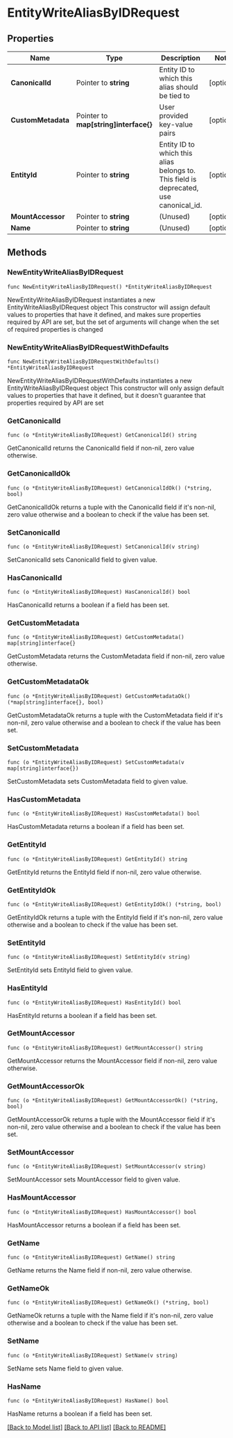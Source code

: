 # EntityWriteAliasByIDRequest


## Properties

Name | Type | Description | Notes
------------ | ------------- | ------------- | -------------
**CanonicalId** | Pointer to **string** | Entity ID to which this alias should be tied to | [optional] 
**CustomMetadata** | Pointer to **map[string]interface{}** | User provided key-value pairs | [optional] 
**EntityId** | Pointer to **string** | Entity ID to which this alias belongs to. This field is deprecated, use canonical_id. | [optional] 
**MountAccessor** | Pointer to **string** | (Unused) | [optional] 
**Name** | Pointer to **string** | (Unused) | [optional] 



## Methods


### NewEntityWriteAliasByIDRequest

`func NewEntityWriteAliasByIDRequest() *EntityWriteAliasByIDRequest`

NewEntityWriteAliasByIDRequest instantiates a new EntityWriteAliasByIDRequest object
This constructor will assign default values to properties that have it defined,
and makes sure properties required by API are set, but the set of arguments
will change when the set of required properties is changed

### NewEntityWriteAliasByIDRequestWithDefaults

`func NewEntityWriteAliasByIDRequestWithDefaults() *EntityWriteAliasByIDRequest`

NewEntityWriteAliasByIDRequestWithDefaults instantiates a new EntityWriteAliasByIDRequest object
This constructor will only assign default values to properties that have it defined,
but it doesn't guarantee that properties required by API are set


### GetCanonicalId

`func (o *EntityWriteAliasByIDRequest) GetCanonicalId() string`

GetCanonicalId returns the CanonicalId field if non-nil, zero value otherwise.

### GetCanonicalIdOk

`func (o *EntityWriteAliasByIDRequest) GetCanonicalIdOk() (*string, bool)`

GetCanonicalIdOk returns a tuple with the CanonicalId field if it's non-nil, zero value otherwise
and a boolean to check if the value has been set.

### SetCanonicalId

`func (o *EntityWriteAliasByIDRequest) SetCanonicalId(v string)`

SetCanonicalId sets CanonicalId field to given value.


### HasCanonicalId

`func (o *EntityWriteAliasByIDRequest) HasCanonicalId() bool`

HasCanonicalId returns a boolean if a field has been set.




### GetCustomMetadata

`func (o *EntityWriteAliasByIDRequest) GetCustomMetadata() map[string]interface{}`

GetCustomMetadata returns the CustomMetadata field if non-nil, zero value otherwise.

### GetCustomMetadataOk

`func (o *EntityWriteAliasByIDRequest) GetCustomMetadataOk() (*map[string]interface{}, bool)`

GetCustomMetadataOk returns a tuple with the CustomMetadata field if it's non-nil, zero value otherwise
and a boolean to check if the value has been set.

### SetCustomMetadata

`func (o *EntityWriteAliasByIDRequest) SetCustomMetadata(v map[string]interface{})`

SetCustomMetadata sets CustomMetadata field to given value.


### HasCustomMetadata

`func (o *EntityWriteAliasByIDRequest) HasCustomMetadata() bool`

HasCustomMetadata returns a boolean if a field has been set.




### GetEntityId

`func (o *EntityWriteAliasByIDRequest) GetEntityId() string`

GetEntityId returns the EntityId field if non-nil, zero value otherwise.

### GetEntityIdOk

`func (o *EntityWriteAliasByIDRequest) GetEntityIdOk() (*string, bool)`

GetEntityIdOk returns a tuple with the EntityId field if it's non-nil, zero value otherwise
and a boolean to check if the value has been set.

### SetEntityId

`func (o *EntityWriteAliasByIDRequest) SetEntityId(v string)`

SetEntityId sets EntityId field to given value.


### HasEntityId

`func (o *EntityWriteAliasByIDRequest) HasEntityId() bool`

HasEntityId returns a boolean if a field has been set.




### GetMountAccessor

`func (o *EntityWriteAliasByIDRequest) GetMountAccessor() string`

GetMountAccessor returns the MountAccessor field if non-nil, zero value otherwise.

### GetMountAccessorOk

`func (o *EntityWriteAliasByIDRequest) GetMountAccessorOk() (*string, bool)`

GetMountAccessorOk returns a tuple with the MountAccessor field if it's non-nil, zero value otherwise
and a boolean to check if the value has been set.

### SetMountAccessor

`func (o *EntityWriteAliasByIDRequest) SetMountAccessor(v string)`

SetMountAccessor sets MountAccessor field to given value.


### HasMountAccessor

`func (o *EntityWriteAliasByIDRequest) HasMountAccessor() bool`

HasMountAccessor returns a boolean if a field has been set.




### GetName

`func (o *EntityWriteAliasByIDRequest) GetName() string`

GetName returns the Name field if non-nil, zero value otherwise.

### GetNameOk

`func (o *EntityWriteAliasByIDRequest) GetNameOk() (*string, bool)`

GetNameOk returns a tuple with the Name field if it's non-nil, zero value otherwise
and a boolean to check if the value has been set.

### SetName

`func (o *EntityWriteAliasByIDRequest) SetName(v string)`

SetName sets Name field to given value.


### HasName

`func (o *EntityWriteAliasByIDRequest) HasName() bool`

HasName returns a boolean if a field has been set.









[[Back to Model list]](../README.md#documentation-for-models) [[Back to API list]](../README.md#documentation-for-api-endpoints) [[Back to README]](../README.md)


